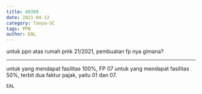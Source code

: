 ```yaml
---
title: 49399
date: 2021-04-12
category: Tanya-SC
tags: PPN
author: EAL
---
```


untuk ppn atas rumah pmk 21/2021, pembuatan fp nya gimana?

---

untuk yang mendapat fasilitas 100%, FP 07 untuk yang mendapat fasilitas 50%, terbit dua faktur pajak, yaitu 01 dan 07.

`EAL`
